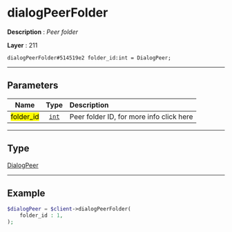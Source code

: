 # dialogPeerFolder

**Description** : *Peer folder*

**Layer** : 211

```tl
dialogPeerFolder#514519e2 folder_id:int = DialogPeer;
```

---

## Parameters

| Name | Type | Description |
| :---: | :---: | :--- |
| <mark>folder_id</mark> | [`int`](type/int) | Peer folder ID, for more info click here |

---

## Type

[DialogPeer](type/DialogPeer)

---

## Example

```php
$dialogPeer = $client->dialogPeerFolder(
	folder_id : 1,
);
```